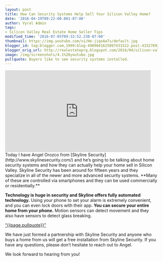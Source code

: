 ```yaml
---
layout: post
title: How Can Security Systems Help Sell Your Silicon Valley Home?
date: '2016-04-19T09:22:00.001-07:00'
author: Vyral Admin
tags:
- Silicon Valley Real Estate Home Seller Tips
modified_time: '2016-07-05T09:32:52.238-07:00'
thumbnail: https://img.youtube.com/vi/He-jiqxAaTs/default.jpg
blogger_id: tag:blogger.com,1999:blog-4989041625897431522.post-4152769204086417154
blogger_orig_url: http://realestateprg.blogspot.com/2016/04/silicon-valley-real-estate-home-security.html
image: /img/screenshots/4.1%20youtube.jpg
pullquote: Buyers like to see security systems installed.
---
```


<iframe allowfullscreen="" frameborder="0" height="270" src="https://www.youtube.com/embed/He-jiqxAaTs" width="480"></iframe> 
Today I have Angel Orozco from [Skyline Security](http://www.skylinesecurity.com/) and he’s going to be talking about home security systems and how they can actually help your home sell in Silicon Valley. Skyline Security has been around for fifteen years and they specialize in all of the newer and more advanced security systems. **Many of these are controlled via smartphones and they can be used commercially or residentially.**

**Technology is huge in security and Skyline offers fully automated technology.** Using your phone to set your alarm is extremely convenient, and you can even lock doors with their app. **You can secure your entire home from your phone.** Motion sensors can detect movement and they also have sensors to detect glass breaking.

<a href="https://twitter.com/home/?status={{page.pullquote}}%20{{site.url}}{{page.url}}%20via%40{{site.data.settings.socials.twitter | remove: 'https://twitter.com/'}}" target='_blank' class="pullquote">&#8220;{{page.pullquote}}&#8221;</a>

We have just formed a partnership with Skyline Security and anyone who buys a home from us will get a free installation from Skyline Security. If you have any questions, please don’t hesitate to reach out to Angel. 

We look forward to hearing from you!